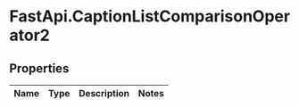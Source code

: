 # FastApi.CaptionListComparisonOperator2

## Properties
Name | Type | Description | Notes
------------ | ------------- | ------------- | -------------
